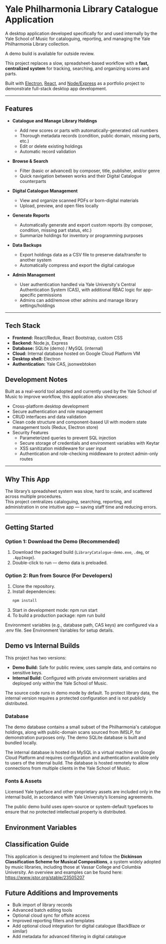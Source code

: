 # Yale Philharmonia Library Catalogue Application

A desktop application developed specifically for and used internally by the Yale School of Music for cataloguing, reporting, and managing the Yale Philharmonia Library collection.

A demo build is available for outside review.

This project replaces a slow, spreadsheet-based workflow with a **fast, centralized system** for tracking, searching, and organizing scores and parts.

Built with [Electron](https://www.electronjs.org/), [React](https://reactjs.org/), and [Node/Express](https://expressjs.com/) as a portfolio project to demonstrate full-stack desktop app development.

---

## Features

- **Catalogue and Manage Library Holdings**  
  - Add new scores or parts with automatically-generated call numbers
  - Thorough metadata records (condition, public domain, missing parts, etc.)
  - Edit or delete existing holdings  
  - Automatic record validation

- **Browse & Search**  
  - Filter (basic or advanced) by composer, title, publisher, and/or genre
  - Quick navigation between works and their Digital Catalogue counterparts

- **Digital Catalogue Management**  
  - View and organize scanned PDFs or born-digital materials  
  - Upload, preview, and open files locally

- **Generate Reports**  
  - Automatically generate and export custom reports (by composer, condition, missing part status, etc.)  
  - Summarize holdings for inventory or programming purposes

- **Data Backups**
  - Export holdings data as a CSV file to preserve data/transfer to another system
  - Automatically compress and export the digital catalogue

- **Admin Management**  
  - User authentication handled via Yale University's Central Authentication System (CAS), with additional RBAC logic for app-specific permissions
  - Admins can add/remove other admins and manage library settings/holdings

---

## Tech Stack

- **Frontend:** React/Redux, React Bootstrap, custom CSS  
- **Backend:** Node.js, Express  
- **Database:** SQLite (demo) / MySQL (internal)
- **Cloud:** Internal database hosted on Google Cloud Platform VM
- **Desktop shell:** Electron  
- **Authentication:** Yale CAS, jsonwebtoken

## Development Notes

Built as a real-world tool adopted and currently used by the Yale School of Music to improve workflow, this application also showcases:

- Cross-platform desktop development
- Secure authentication and role management 
- CRUD interfaces and data validation
- Clean code structure and component-based UI with modern state management tools (Redux, Electron store)
- Security Features
  - Parameterized queries to prevent SQL injection
  - Secure storage of credentials and environment variables with Keytar
  - XSS sanitization middleware for user input
  - Authentication and role-checking middleware to protect admin-only routes

---

## Why This App

The library’s spreadsheet system was slow, hard to scale, and scattered across multiple procedures.  
This project centralizes cataloguing, searching, reporting, and administration in one intuitive app — saving staff time and reducing errors.

---

## Getting Started

### Option 1: Download the Demo (Recommended)

1. Download the packaged build (`LibraryCatalogue-demo.exe`, `.dmg`, or `.AppImage`).  
2. Double-click to run — demo data is preloaded.

### Option 2: Run from Source (For Developers)

1. Clone the repository.  
2. Install dependencies:
   ```bash
   npm install
3. Start in development mode:
    npm run start
4. To build a production package:
    npm run build

Environment variables (e.g., database path, CAS keys) are configured via a .env file.
See Environment Variables for setup details.

## Demo vs Internal Builds

This project has two versions:

- **Demo Build:** Safe for public review, uses sample data, and contains no sensitive keys.  
- **Internal Build:** Configured with private environment variables and deployed only within the Yale School of Music.

The source code runs in demo mode by default. To protect library data, the internal version requires a protected configuration and is not publicly distributed.

### Database

The demo database contains a small subset of the Philharmonia's catalogue holdings, along with public-domain scans sourced from IMSLP, for demonstration purposes only. The demo SQLite database is built and bundled locally.

The internal database is hosted on MySQL in a virtual machine on Google Cloud Platform and requires configuration and authentication available only to users of the internal build. The database is hosted remotely to allow connections from multiple clients in the Yale School of Music.

### Fonts & Assets

Licensed Yale typeface and other proprietary assets are included only in the internal build, in accordance with Yale University’s licensing agreements.

The public demo build uses open-source or system-default typefaces to ensure that no protected intellectual property is distributed.

## Environment Variables

## Classification Guide

This application is designed to implement and follow the **Dickinson Classification Scheme for Musical Compositions**, a system widely adopted by music libraries, including those at Vassar College and Columbia University. An overview and examples can be found here: https://www.jstor.org/stable/23505207

## Future Additions and Improvements

- Bulk import of library records
- Advanced batch editing tools
- Optional cloud sync for offsite access
- Improved reporting filters and templates
- Add optional cloud integration for digital catalogue (BackBlaze or similar)
- Add metadata for advanced filtering in digital catalogue
